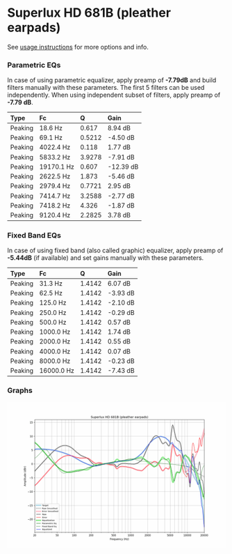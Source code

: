 # Superlux HD 681B (pleather earpads)
See [usage instructions](https://github.com/jaakkopasanen/AutoEq#usage) for more options and info.

### Parametric EQs
In case of using parametric equalizer, apply preamp of **-7.79dB** and build filters manually
with these parameters. The first 5 filters can be used independently.
When using independent subset of filters, apply preamp of **-7.79 dB**.

| Type    | Fc         |      Q | Gain      |
|:--------|:-----------|:-------|:----------|
| Peaking | 18.6 Hz    | 0.617  | 8.94 dB   |
| Peaking | 69.1 Hz    | 0.5212 | -4.50 dB  |
| Peaking | 4022.4 Hz  | 0.118  | 1.77 dB   |
| Peaking | 5833.2 Hz  | 3.9278 | -7.91 dB  |
| Peaking | 19170.1 Hz | 0.607  | -12.39 dB |
| Peaking | 2622.5 Hz  | 1.873  | -5.46 dB  |
| Peaking | 2979.4 Hz  | 0.7721 | 2.95 dB   |
| Peaking | 7414.7 Hz  | 3.2588 | -2.77 dB  |
| Peaking | 7418.2 Hz  | 4.326  | -1.87 dB  |
| Peaking | 9120.4 Hz  | 2.2825 | 3.78 dB   |

### Fixed Band EQs
In case of using fixed band (also called graphic) equalizer, apply preamp of **-5.44dB**
(if available) and set gains manually with these parameters.

| Type    | Fc         |      Q | Gain     |
|:--------|:-----------|:-------|:---------|
| Peaking | 31.3 Hz    | 1.4142 | 6.07 dB  |
| Peaking | 62.5 Hz    | 1.4142 | -3.93 dB |
| Peaking | 125.0 Hz   | 1.4142 | -2.10 dB |
| Peaking | 250.0 Hz   | 1.4142 | -0.29 dB |
| Peaking | 500.0 Hz   | 1.4142 | 0.57 dB  |
| Peaking | 1000.0 Hz  | 1.4142 | 1.74 dB  |
| Peaking | 2000.0 Hz  | 1.4142 | 0.55 dB  |
| Peaking | 4000.0 Hz  | 1.4142 | 0.07 dB  |
| Peaking | 8000.0 Hz  | 1.4142 | -0.23 dB |
| Peaking | 16000.0 Hz | 1.4142 | -7.43 dB |

### Graphs
![](./Superlux%20HD%20681B%20(pleather%20earpads).png)
